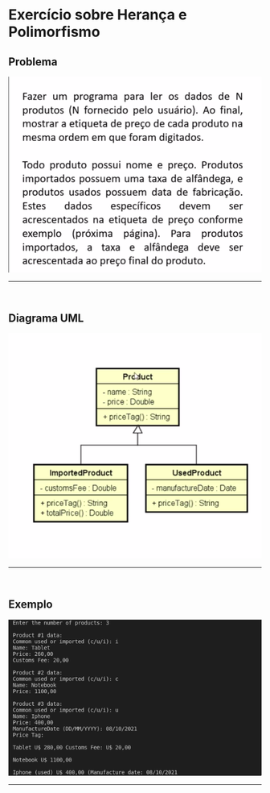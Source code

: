 <h1>Exercício sobre Herança e Polimorfismo</h1>

<h2>Problema</h2>
<img src = "https://github.com/CarlosVinicios99/Exercicio-Sobre-Heranca-e-Polimorfismo/blob/main/imagens/Problema.png?raw=true" alt = "Imagem do Problema">
<hr>
<br>

<h2>Diagrama UML</h2>
<img src = "https://github.com/CarlosVinicios99/Exercicio-Sobre-Heranca-e-Polimorfismo/blob/main/imagens/DiagramaUML.png?raw=true" alt = "Diagrama UML">
<hr>
<br>

<h2> Exemplo </h2>
<img src = "https://github.com/CarlosVinicios99/Exercicio-Sobre-Heranca-e-Polimorfismo/blob/main/imagens/Exemplo.png?raw=true" alt = "Exemplo">
<hr>
